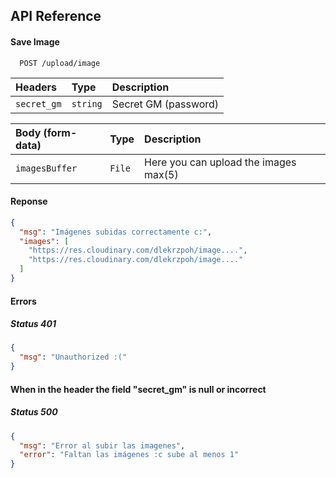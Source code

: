 
## API Reference

#### Save Image

```http
  POST /upload/image
```

| Headers | Type     | Description                |
| :-------- | :------- | :------------------------- |
| `secret_gm` | `string` | Secret GM (password) |


| Body (form-data)| Type     | Description                |
| :-------- | :------- | :------------------------- |
| `imagesBuffer` | `File` | Here you can upload the images max(5) |

#### Reponse
```json
{
  "msg": "Imágenes subidas correctamente c:",
  "images": [
    "https://res.cloudinary.com/dlekrzpoh/image....",
    "https://res.cloudinary.com/dlekrzpoh/image...."
  ]
}
```

#### Errors
##### Status 401
```json
{
  "msg": "Unauthorized :("
}
```
#### When in the header the field "secret_gm" is null or incorrect 
##### Status 500
```json
{
  "msg": "Error al subir las imagenes",
  "error": "Faltan las imágenes :c sube al menos 1"
}
```
